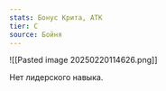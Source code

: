 ```yaml
---
stats: Бонус Крита, АТК
tier: C
source: Бойня
---
```

![[Pasted image 20250220114626.png]]

Нет лидерского навыка.
